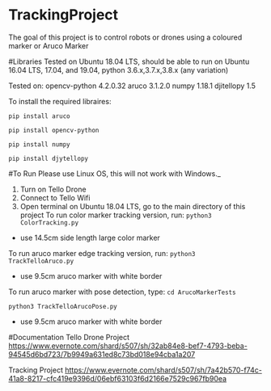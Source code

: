 # TrackingProject
The goal of this project is to control robots or drones using a coloured marker or Aruco Marker

#Libraries
Tested on Ubuntu 18.04 LTS, should be able to run on Ubuntu 16.04 LTS, 17.04, and 19.04, 
python 3.6.x,3.7.x,3.8.x (any variation)

Tested on:
opencv-python 4.2.0.32
aruco 3.1.2.0
numpy 1.18.1
djitellopy 1.5


To install the required libraires: 

`pip install aruco` 

`pip install opencv-python` 

`pip install numpy` 

`pip install djytellopy` 

#To Run
Please use Linux OS, this will not work with Windows._ 
1. Turn on Tello Drone
2. Connect to Tello Wifi
3. Open terminal on Ubuntu 18.04 LTS, go to the main directory of this project
To run color marker tracking version, run:
`python3 ColorTracking.py`
- use 14.5cm side length large color marker

To run aruco marker edge tracking version, run:
`python3 TrackTelloAruco.py`
- use 9.5cm aruco marker with white border

To run aruco marker with pose detection, type:
`cd ArucoMarkerTests` 

`python3 TrackTelloArucoPose.py`
- use 9.5cm aruco marker with white border

#Documentation
Tello Drone Project
https://www.evernote.com/shard/s507/sh/32ab84e8-bef7-4793-beba-94545d6bd723/7b9949a631ed8c73bd018e94cba1a207

Tracking Project
https://www.evernote.com/shard/s507/sh/7a42b570-f74c-41a8-8217-cfc419e9396d/06ebf63103f6d2166e7529c967fb90ea

